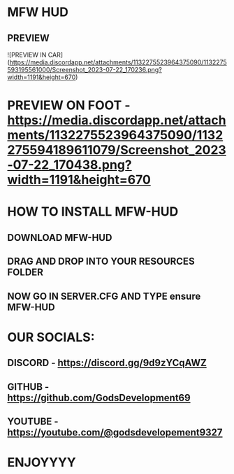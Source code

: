 # MFW HUD 

## PREVIEW

![PREVIEW IN CAR] (https://media.discordapp.net/attachments/1132275523964375090/1132275593195561000/Screenshot_2023-07-22_170236.png?width=1191&height=670)

# PREVIEW ON FOOT - https://media.discordapp.net/attachments/1132275523964375090/1132275594189611079/Screenshot_2023-07-22_170438.png?width=1191&height=670

# HOW TO INSTALL MFW-HUD

## DOWNLOAD MFW-HUD 
## DRAG AND DROP INTO YOUR RESOURCES FOLDER
## NOW GO IN SERVER.CFG AND TYPE ensure MFW-HUD

# OUR SOCIALS:
## DISCORD - https://discord.gg/9d9zYCqAWZ
## GITHUB - https://github.com/GodsDevelopment69
## YOUTUBE - https://youtube.com/@godsdevelopement9327

# ENJOYYYY